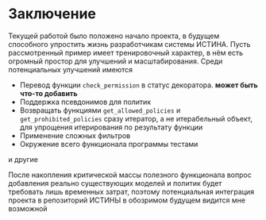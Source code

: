 # Заключение

Текущей работой было положено начало проекта, в будущем способного упростить жизнь разработчикам системы ИСТИНА. Пусть рассмотренный пример имеет  тренировочный характер, в нём есть огромный простор для улучшений и масштабирования. Среди потенциальных улучшений имеются

- Перевод функции `check_permission` в статус декоратора. **может быть что-то добавить**
- Поддержка псевдонимов для политик
- Возвращать функциями `get_allowed_policies` и `get_prohibited_policies` сразу итератор, а не итерабельный объект, для упрощения итерирования по результату функции
- Применение сложных фильтров
- Окружение всего функционала программы тестами

и другие

После накопления критической массы полезного функционала вопрос добавления реально существующих моделей и политик будет требовать лишь временных затрат, поэтому потенциальная интеграция проекта в репозиторий ИСТИНЫ в обозримом будущем видится мне возможной